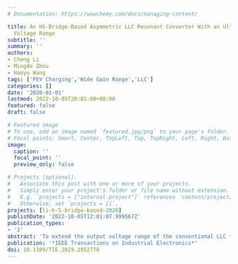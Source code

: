 ```yaml
---
# Documentation: https://wowchemy.com/docs/managing-content/

title: An H5-Bridge-Based Asymmetric LLC Resonant Converter With an Ultrawide Output
  Voltage Range
subtitle: ''
summary: ''
authors:
- Cheng Li
- Mingde Zhou
- Haoyu Wang
tags: ['PEV Charging','Wide Gain Range','LLC']
categories: []
date: '2020-01-01'
lastmod: 2022-10-05T20:01:08+08:00
featured: false
draft: false

# Featured image
# To use, add an image named `featured.jpg/png` to your page's folder.
# Focal points: Smart, Center, TopLeft, Top, TopRight, Left, Right, BottomLeft, Bottom, BottomRight.
image:
  caption: ''
  focal_point: ''
  preview_only: false

# Projects (optional).
#   Associate this post with one or more of your projects.
#   Simply enter your project's folder or file name without extension.
#   E.g. `projects = ["internal-project"]` references `content/project/deep-learning/index.md`.
#   Otherwise, set `projects = []`.
projects: [li-h-5-bridge-based-2020]
publishDate: '2022-10-05T12:01:07.999567Z'
publication_types:
- '2'
abstract: 'To extend the output voltage range of the conventional LLC topology, a small magnetizing inductance and a large frequency modulation window are required. Both would jeopardize the system performances. To resolve this issue, this article proposes a novel H5-bridge-based asymmetric LLC resonant converter. By configuring the switch pattern of the H5-bridge, two asymmetric LLC resonant tanks could operate in idle, half-bridge, hybrid-bridge, and full-bridge modes. Correspondingly, six operation modes with scaled voltage gains are obtained. Hence, an ultrawide output voltage range is achieved with moderate magnetizing inductance and simplified design of resonant parameters. The switching frequency range is squeezed close to the resonant frequency, which is beneficial for control implementation and circulating current suppression. Furthermore, two resonant tanks facilitate an easier zero-voltage switching (ZVS) of the primary-side MOSFETs and alleviate the current and voltage stresses. The conduction loss is further reduced due to the power-sharing effect between resonant tanks. To achieve a minimized frequency window, the optimized design of two resonant tanks is analyzed. To verify this concept, a 1-kW-rated prototype with 390 V input and 80-450 V output is designed and tested. Primary-side MOSFETs ZVS are achieved over the entire load range. The designed prototype achieves 97.05% peak efficiency and good efficiency performance over the ultrawide output voltage range.'
publication: '*IEEE Transactions on Industrial Electronics*'
doi: 10.1109/TIE.2019.2952778
---
```

